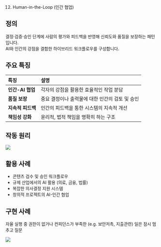 12. Human-in-the-Loop (인간 협업)

## 정의
결정·검증·승인 단계에 사람의 평가와 피드백을 반영해 신뢰도와 품질을 보장하는 패턴입니다.  
AI와 인간의 강점을 결합한 하이브리드 워크플로우를 구성합니다.

## 주요 특징
| 특징 | 설명 |
| :--- | :--- |
| **인간-AI 협업** | 각자의 강점을 활용한 효율적인 작업 분담 |
| **품질 보장** | 중요 결정이나 출력물에 대한 인간의 검토 및 승인 |
| **지속적 피드백** | 인간의 피드백을 통한 시스템의 지속적 개선 |
| **책임성 강화** | 윤리적, 법적 책임을 명확히 하는 구조 |

## 작동 원리

![](../../../uengine-image/process-gpt/process-gpt/design-pattern/11-1.png)

## 활용 사례
- 콘텐츠 검수 및 승인 워크플로우  
- 규제 산업에서의 AI 활용 (의료, 금융, 법률)  
- 복잡한 의사결정 지원 시스템  
- 창의적 프로젝트의 AI-인간 협업  

## 구현 사례
자율 실행 중 권한이 없거나 컨피던스가 부족한 (e.g. 보안저촉, 지출관련) 일은 잠시 멈추고 질문


![](../../../uengine-image/process-gpt/process-gpt/design-pattern/11-2.png)
